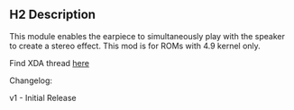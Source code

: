 ## H2 Description
This module enables the earpiece to simultaneously play with the speaker to create a stereo effect. This mod is for ROMs with 4.9 kernel only.

Find XDA thread [here](https://forum.xda-developers.com/mi-a1/themes/dual-stereo-speaker-mod-xiaomi-mi-a1-t3921591)

Changelog:

v1 - Initial Release
